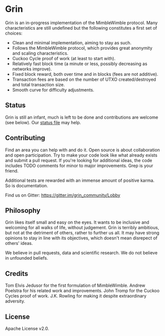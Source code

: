# Grin

Grin is an in-progress implementation of the MimbleWimble protocol. Many characteristics are still undefined but the following constitutes a first set of choices:

  * Clean and minimal implementation, aiming to stay as such.
  * Follows the MimbleWimble protocol, which provides great anonymity and scaling characteristics.
  * Cuckoo Cycle proof of work (at least to start with).
  * Relatively fast block time (a minute or less, possibly decreasing as networks improve).
  * Fixed block reward, both over time and in blocks (fees are not additive).
  * Transaction fees are based on the number of UTXO created/destroyed and total transaction size.
  * Smooth curve for difficulty adjustments.

## Status

Grin is still an infant, much is left to be done and contributions are welcome (see below). Our [status file](TODO.md) may help.

## Contributing

Find an area you can help with and do it. Open source is about collaboration and open participation. Try to make your code look like what already exists and submit a pull request. If you're looking for additional ideas, the code includes TODO comments for minor to major improvements. Grep is your friend.

Additional tests are rewarded with an immense amount of positive karma. So is documentation.

Find us on Gitter: https://gitter.im/grin_community/Lobby

## Philosophy

Grin likes itself small and easy on the eyes. It wants to be inclusive and welcoming for all walks of life, without judgement. Grin is terribly ambitious, but not at the detriment of others, rather to further us all. It may have strong opinions to stay in line with its objectives, which doesn't mean disrepect of others' ideas.

We believe in pull requests, data and scientific research. We do not believe in unfounded beliefs.

## Credits

Tom Elvis Jedusor for the first formulation of MimbleWimble.
Andrew Poelstra for his related work and improvements.
John Tromp for the Cuckoo Cycles proof of work.
J.K. Rowling for making it despite extraordinary adversity.

## License

Apache License v2.0.
